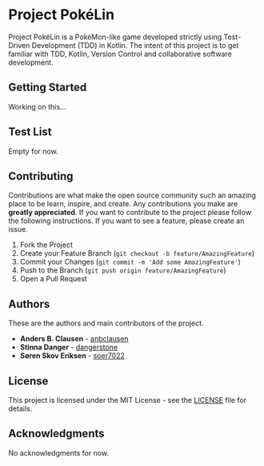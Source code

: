 # Project PokéLin
Project PokéLin is a PokéMon-like game developed strictly using Test-Driven Development (TDD) in Kotlin.
The intent of this project is to get familiar with TDD, Kotlin, Version Control and collaborative software development. 

## Getting Started
Working on this...

## Test List
Empty for now.

## Contributing
Contributions are what make the open source community such an amazing place to be learn, inspire, and create. Any contributions you make are **greatly appreciated**.
If you want to contribute to the project please follow the following instructions.
If you want to see a feature, please create an issue.

1. Fork the Project
2. Create your Feature Branch (`git checkout -b feature/AmazingFeature`)
3. Commit your Changes (`git commit -m 'Add some AmazingFeature'`)
4. Push to the Branch (`git push origin feature/AmazingFeature`)
5. Open a Pull Request

## Authors
These are the authors and main contributors of the project.
* **Anders B. Clausen** - [anbclausen](https://github.com/anbclausen)
* **Stinna Danger** - [dangerstone](https://github.com/dangerstone)
* **Søren Skov Eriksen** - [soer7022](https://github.com/soer7022)

## License
This project is licensed under the MIT License - see the [LICENSE](LICENSE) file for details.

## Acknowledgments
No acknowledgments for now.